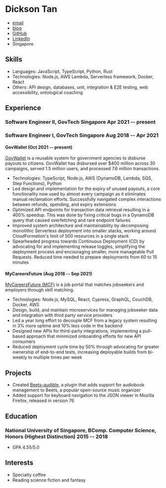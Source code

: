 # Dickson Tan

<!-- The unordered list immediately after the h1 will be formatted on a single
line. It is intended to be used for contact details -->

- [email](mailto:dickson.tan.2013@gmail.com)
- [blog](https://neurrone.com)
- [GitHub](https://github.com/Neurrone/)
- [LinkedIn](https://www.linkedin.com/in/dickson-tan/)
- Singapore

<!-- The paragraph after the h1 and ul and before the first h2 is optional. It
is intended to be used for a short summary. -->

## Skills

- Languages: JavaScript, TypeScript, Python, Rust
- Technologies: Node.js, AWS Lambda, Serverless framework, Docker, React
- Others: API design, databases, unit, integration & E2E testing, web accessibility, ontological coaching

## Experience

<!-- You have to wrap the "left" and "right" half of these headings in spans by
hand -->

### <span>Software Engineer II, GovTech Singapore</span> <span>Apr 2021 -- present</span>

### <span>Software Engineer I, GovTech Singapore</span> <span>Aug 2018 -- Apr 2021</span>

#### <span>GovWallet (Oct 2021 -- present)</span>

[GovWallet](https://www.developer.tech.gov.sg/products/categories/platform/govwallet/overview.html) is a reusable system for government agencies to disburse payouts to citizens. GovWallet has disbursed over $400 million across 30 campaigns, served 1.5 million users, and processed 7.6 million transactions.

- Technologies: TypeScript, Node.js, AWS (DynamoDB, Lambda, SQS, Step Functions), Python
- Led design and implementation for the expiry of unused payouts, a core functionality now used by almost every campaign as it eliminates manual reclamation efforts. Successfully navigated complex interactions between refunds, spending, and expiry extensions
- Optimized API endpoints for transaction data retrieval resulting in a 400% speedup. This was done by fixing critical bugs in a DynamoDB query that caused overfetching and rare endpoint failures
- Improved system architecture and maintainability by decomposing monolithic Serverless deployment into smaller stacks, working around CloudFormation's limit of 500 resources in a single stack
- Spearheaded progress towards Continuous Deployment (CD) by advocating for and implementing release toggles, simplifying the deployment process and encouraging smaller, more manageable Pull Requests. Reduced time needed to prepare deployments from 60 to 15 minutes

#### <span>MyCareersFuture (Aug 2018 -- Sep 2021)</span>

[MyCareersFuture (MCF)](https://www.mycareersfuture.gov.sg) is a job portal that matches jobseekers and employers through skill matching.

- Technologies: Node.js, MySQL, React, Cypress, GraphQL, CouchDB, Docker, AWS
- Design, build, and maintain microservices for managing jobseeker data and integration with third party service providers
- Led a year long effort to decouple MCF from a legacy system resulting in 3% more uptime and 10% less code in the backend
- Designed new APIs for third-party integrations, implementing a pull-based approach that minimized onboarding efforts for new API consumers
- Reduced deployment cycle time by 50% through advocating for greater ownership of end-to-end tests, increasing deployable builds from bi-weekly to multiple times per week

## Projects

- Created [Beets-audible](https://github.com/Neurrone/beets-audible), a plugin that adds support for audiobook management to Beets, a popular open-source music organizer
- Added support for keyboard navigation to the JSON viewer in Mozilla Firefox, released in version 76

## Education

### <span>National University of Singapore, BComp. Computer Science, Honors (Highest Distinction)</span> <span>2015 -- 2018</span>

- GPA 4.55/5.0

## Interests

- Specialty coffee
- Reading science fiction and fantasy
